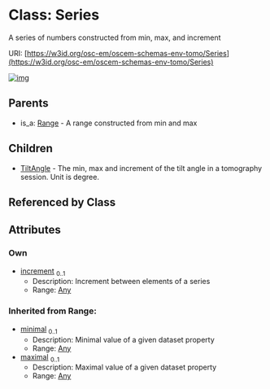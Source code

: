 
# Class: Series

A series of numbers constructed from min, max, and increment

URI: [https://w3id.org/osc-em/oscem-schemas-env-tomo/Series](https://w3id.org/osc-em/oscem-schemas-env-tomo/Series)


[![img](https://yuml.me/diagram/nofunky;dir:TB/class/[TiltAngle],[Any]<increment%200..1-++[Series],[Series]^-[TiltAngle],[Range]^-[Series],[Range],[Any])](https://yuml.me/diagram/nofunky;dir:TB/class/[TiltAngle],[Any]<increment%200..1-++[Series],[Series]^-[TiltAngle],[Range]^-[Series],[Range],[Any])

## Parents

 *  is_a: [Range](Range.md) - A range constructed from min and max

## Children

 * [TiltAngle](TiltAngle.md) - The min, max and increment of the tilt angle in a tomography session. Unit is degree.

## Referenced by Class


## Attributes


### Own

 * [increment](increment.md)  <sub>0..1</sub>
     * Description: Increment between elements of a series
     * Range: [Any](Any.md)

### Inherited from Range:

 * [minimal](minimal.md)  <sub>0..1</sub>
     * Description: Minimal value of a given dataset property
     * Range: [Any](Any.md)
 * [maximal](maximal.md)  <sub>0..1</sub>
     * Description: Maximal value of a given dataset property
     * Range: [Any](Any.md)
